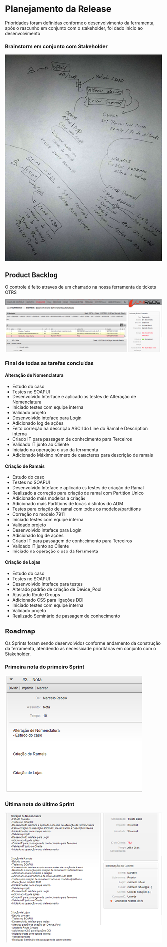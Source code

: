 # Planejamento da Release

Prioridades foram definidas conforme o desenvolvimento da ferramenta, após o rascunho em conjunto com o stakeholder, foi dado inicio ao desenvolvimento

### Brainstorm em conjunto com Stakeholder

![Rascunho02](.gitbook/assets/rascunho_02.jpg)

## Product Backlog 

O controle é feito atraves de um chamado na nossa ferramenta de tickets OTRS

![Controle](.gitbook/assets/controle_chamado.png)


### Final de todas as tarefas concluídas

#### Alteração de Nomenclatura
- Estudo do caso
- Testes no SOAPUI
- Desenvolvido Interface e aplicado os testes de Alteração de Nomenclatura
- Iniciado testes com equipe interna
- Validado projeto
- Desenvolvido inteface para Login
- Adicionado log de ações
- Feito correção na descrição ASCII do Line do Ramal e Description interna
- Criado IT para passagem de conhecimento para Terceiros
- Validado IT junto ao Cliente
- Iniciado na operação o uso da ferramenta
- Adicionado Máximo número de caracteres para descrição de ramais


#### Criação de Ramais
- Estudo do caso
- Testes no SOAPUI
- Desenvolvido Inteface e aplicado os testes de criação de Ramal
- Realizado a correção para criação de ramal com Partition Unico
- Adicionado mais modelos a criação
- Adicionado mais Partitions de locais distintos do ADM
- Testes para criação de ramal com todos os modelos/partitions
- Correção no modelo 7911
- Iniciado testes com equipe interna
- Validado projeto
- Desenvolvido inteface para Login
- Adicionado log de ações
- Criado IT para passagem de conhecimento para Terceiros
- Validado IT junto ao Cliente
- Iniciado na operação o uso da ferramenta


#### Criação de Lojas
- Estudo do caso
- Testes no SOAPUI
- Desenvolvido Inteface para testes
- Alterado padrão de criação de  Device_Pool
- Ajustado Route Groups
- Adicionado CSS para ligações DDI
- Iniciado testes com equipe interna
- Validado projeto
- Realizado Seminário de passagem de conhecimento

## Roadmap

Os Sprints foram sendo desenvolvidos conforme andamento da construção da ferramenta, atendendo as necessidade prioritárias em conjunto com o Stakeholder.

### Primeira nota do primeiro Sprint

![Primeira_Nota](.gitbook/assets/primeira_nota.png)

### Última nota do último Sprint

![Ultima_Nota](.gitbook/assets/ultima_nota.png)






